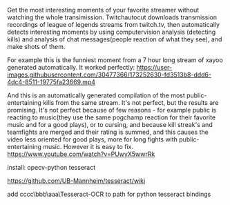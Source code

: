 Get the most interesting moments of your favorite streamer without watching the whole transimission. 
Twitchautocut downloads transmission recordings of league of legends streams from twitch.tv, then automatically detects interesting moments by using computervision analysis (detecting kills) and analysis of chat messages(people reaction of what they see), and make shots of them. 



For example this is the funniest moment from a 7 hour long stream of xayoo generated automatically. It worked perfectly:
https://user-images.githubusercontent.com/30477366/173252630-fd3513b8-ddd6-4dc4-8511-19775fa23669.mp4

And this is an automatically generated compilation of the most public-entertaining kills from the same stream. It's not perfect, but the results are promising. It's not perfect because of few reasons - for example public is reacting to music(they use the same pogchamp reaction for their favorite music and for a good plays), or to cursing, and because kill streak's and teamfights are merged and their rating is summed, and this causes the video less oriented for good plays, more for long fights with public-entertaining music. However it is easy to fix.
https://www.youtube.com/watch?v=PUwyX5wwrRk








install: opecv-python tesseract

https://github.com/UB-Mannheim/tesseract/wiki

add cccc\bbb\aaa\Tesseract-OCR to path for python tesseract bindings
